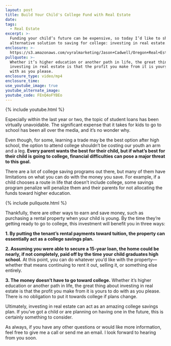 ```yaml
---
layout: post
title: Build Your Child's College Fund with Real Estate
date:
tags:
  - Real Estate
excerpt: >-
  Funding your child’s future can be expensive, so today I’d like to share an
  alternative solution to saving for college: investing in real estate.
enclosure: >-
  https://s3.amazonaws.com/vyralmarketing/Jason+Cadwell/Oregon+Real+Estate-+A+House+for+Every+Child.mp4
pullquote: >-
  Whether it’s higher education or another path in life, the great thing about
  investing in real estate is that the profit you make from it is yours to do
  with as you please.
enclosure_type: video/mp4
enclosure_time:
use_youtube_image: true
youtube_alternate_image:
youtube_code: FEnQ4oFYBEo
---
```


{% include youtube.html %}

Especially within the last year or two, the topic of student loans has been virtually unavoidable. The significant expense that it takes for kids to go to school has been all over the media, and it’s no wonder why.

Even though, for some, learning a trade may be the best option after high school, the option to attend college shouldn’t be costing our youth an arm and a leg. **Every parent wants the best for their child, but if what’s best for their child is going to college, financial difficulties can pose a major threat to this goal.**

There are a lot of college saving programs out there, but many of them have limitations on what you can do with the money you save. For example, if a child chooses a route in life that doesn’t include college, some savings program penalize will penalize them and their parents for not allocating the funds toward higher education.

{% include pullquote.html %}

Thankfully, there are other ways to earn and save money, such as purchasing a rental property when your child is young. By the time they’re getting ready to go to college, this investment will benefit you in three ways:

**1. By putting the tenant’s rental payments toward tuition, the property can essentially act as a college savings plan.**

**2. Assuming you were able to secure a 15-year loan, the home could be nearly, if not completely, paid off by the time your child graduates high school.** At this point, you can do whatever you’d like with the property—whether that means continuing to rent it out, selling it, or something else entirely.

**3. The money doesn’t have to go toward college.** Whether it’s higher education or another path in life, the great thing about investing in real estate is that the profit you make from it is yours to do with as you please. There is no obligation to put it towards college if plans change.

Ultimately, investing in real estate can act as an amazing college savings plan. If you’ve got a child or are planning on having one in the future, this is certainly something to consider.

As always, if you have any other questions or would like more information, feel free to give me a call or send me an email. I look forward to hearing from you soon.

&nbsp;